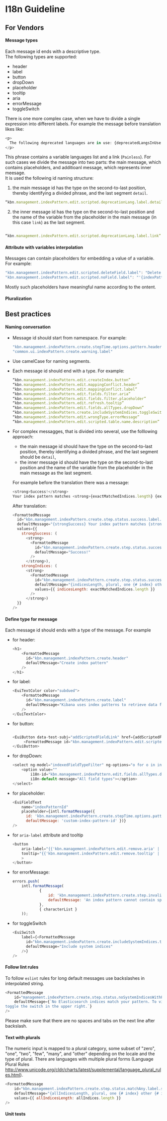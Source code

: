 # I18n Guideline

## For Vendors

#### Message types

Each message id ends with a descriptive type.
<br>
The following types are supported:
- header
- label
- button
- dropDown
- placeholder
- tooltip
- aria
- errorMessage
- toggleSwitch

There is one more complex case, when we have to divide a single expression into different labels. For example the message before translation likes like:

  ```js
  <p>
    The following deprecated languages are in use: {deprecatedLangsInUse.join(', ')}. Support for these languages will be removed in the next major version of Kibana and Elasticsearch. Convert you scripted fields to <EuiLink href={painlessDocLink}>Painless</EuiLink> to avoid any problems.
  </p>
  ```

This phrase contains a variable languages list and a link (``Painless``). For such cases we divide the message into two parts: the main message, which contains placeholders, and additioanl message, which represents inner meesage.
<br>
It is used the following id naming structure:
1) the main message id has the type on the second-to-last position, thereby identifying a divided phrase, and the last segment ``detail``.
```js
“kbn.management.indexPattern.edit.scripted.deprecationLang.label.detail”: "The following deprecated languages are in use: {deprecatedLangsInUse}. Support for these languages will be removed in the next major version of Kibana and Elasticsearch. Convert you scripted fields to {link} to avoid any problems."
```
2) the inner message id has the type on the second-to-last position and the name of the variable from the placeholder in the main message (in this case ``link``) as the last segment.
```js

“kbn.management.indexPattern.edit.scripted.deprecationLang.label.link”: “Painless”
```

#### Attribute with variables interpolation

Messages can contain placeholders for embedding a value of a variable. For example:
```js
"kbn.management.indexPattern.edit.scripted.deleteField.label": "Delete scripted field '{fieldName}'?"
"kbn.management.indexPattern.edit.scripted.noField.label": "'{indexPatternTitle}' index pattern doesn't have a scripted field called '{fieldName}'"
```
Mostly such placeholders have meaningful name according to the ontent.

#### Pluralization

## Best practices


#### Naming conversation

- Message id should start from namespace. For example:

  ```js
  "kbn.management.indexPattern.create.stepTime.options.pattern.header"
  "common.ui.indexPattern.create.warning.label"
  ```

- Use camelCase for naming segments.

- Each message id should end with a type. For example:

  ```js
  “kbn.management.indexPattern.edit.createIndex.button”
  “kbn.management.indexPattern.edit.mappingConflict.header”
  “kbn.management.indexPattern.edit.mappingConflict.label”
  “kbn.management.indexPattern.edit.fields.filter.aria”
  “kbn.management.indexPattern.edit.fields.filter.placeholder”
  “kbn.management.indexPattern.edit.refresh.tooltip”
  “kbn.management.indexPattern.edit.fields.allTypes.dropDown”
  “kbn.management.indexPattern.create.includeSystemIndices.toggleSwitch”
  “kbn.management.indexPattern.edit.wrongType.errorMessage”
  “kbn.management.indexPattern.edit.scripted.table.name.description”
  ```

- For complex messagges, that is divided into several, use the folllowing approach:
  - the main message id should have the type on the second-to-last position, thereby identifying a divided phrase, and the last segment should be ``detail``,
  - the inner message id should have the type on the second-to-last position and the name of the variable from the placeholder in the main message as the last segment.

  For example before the translation there was a message:
  ```js
  <strong>Success!</strong>
  Your index pattern matches <strong>{exactMatchedIndices.length} {exactMatchedIndices.length > 1 ? 'indices' : 'index'}</strong>.
  ```

  After translation:
  ```js
  <FormattedMessage
    id="kbn.management.indexPattern.create.step.status.success.label.detail"
    defaultMessage="{strongSuccess} Your index pattern matches {strongIndices}."
    values={{
      strongSuccess: (
        <strong>
          <FormattedMessage
            id="kbn.management.indexPattern.create.step.status.success.label.strongSuccess"
            defaultMessage="Success!"
          />
        </strong>),
      strongIndices: (
        <strong>
          <FormattedMessage
            id="kbn.management.indexPattern.create.step.status.success.label.strongIndices"
            defaultMessage="{indicesLength, plural, one {# index} other {# indices}}"
            values={{ indicesLength: exactMatchedIndices.length }}
          />
        </strong>)
    }}
  />
  ```


#### Define type for message

Each message id should ends with a type of the message. For example

- for header:

  ```js
  <h1>
      <FormattedMessage
        id="kbn.management.indexPattern.create.header"
        defaultMessage="Create index pattern"
      />
  </h1>
  ```

- for label:

  ```js
  <EuiTextColor color="subdued">
      <FormattedMessage
        id="kbn.management.indexPattern.create.label"
        defaultMessage="Kibana uses index patterns to retrieve data from Elasticsearch indices for things like visualizations."
      />
  </EuiTextColor>
  ```

- for button:

  ```js

  <EuiButton data-test-subj="addScriptedFieldLink" href={addScriptedFieldUrl}>
       <FormattedMessage id="kbn.management.indexPattern.edit.scripted.addField.button" defaultMessage="Add scripted field"/>
  </EuiButton>
  ```

- for dropDown:

  ```js
  <select ng-model="indexedFieldTypeFilter" ng-options="o for o in indexedFieldTypes">
      <option value=""
          i18n-id="kbn.management.indexPattern.edit.fields.allTypes.dropDown"
          i18n-default-message="All field types"></option>
  </select>
  ```

- for placeholder:

  ```js
  <EuiFieldText
      name="indexPatternId"
      placeholder={intl.formatMessage({
        id: 'kbn.management.indexPattern.create.stepTime.options.pattern.placeholder',
        defaultMessage: 'custom-index-pattern-id' })}
  />
  ```

- for `aria-label` attribute and tooltip

  ```js
  <button
      aria-label="{{'kbn.management.indexPattern.edit.remove.aria' | i18n: {defaultMessage: 'Remove index pattern'} }}"
      tooltip="{{'kbn.management.indexPattern.edit.remove.tooltip' | i18n: {defaultMessage: 'Remove index pattern'} }}"
      >
  </button>
  ```

- for errorMessage:

  ```js
  errors.push(
      intl.formatMessage(
              {
                  id: 'kbn.management.indexPattern.create.step.invalidCharacters.errorMessage',
                  defaultMessage: 'An index pattern cannot contain spaces or the characters: {characterList}'
              },
              { characterList }
      ));
  ```

- for toggleSwitch

  ```js
  <EuiSwitch
      label={<FormattedMessage
        id="kbn.management.indexPattern.create.includeSystemIndices.toggleSwitch"
        defaultMessage="Include system indices"
      />}
  />
  ```


#### Follow lint rules

To follow `eslint` rules for long default messages use backslashes in interpolated string.

  ```js
  <FormattedMessage
      id="management.indexPattern.create.step.status.noSystemIndicesWithPrompt"
      defaultMessage={`No Elasticsearch indices match your pattern. To view the matching system indices, \
  toggle the switch in the upper right.`}
  />
  ```
  Please make sure that there are no spaces and tabs on the next line after backslash.

#### Text with plurals

The numeric input is mapped to a plural category, some subset of "zero", "one", "two", "few", "many", and "other" depending on the locale and the type of plural. There are languages with multiple plural forms (Language Plural Rules http://www.unicode.org/cldr/charts/latest/supplemental/language_plural_rules.html).

```js
<FormattedMessage
    id="kbn.management.indexPattern.create.step.status.matchAny.label.strongIndices"
    defaultMessage="{allIndicesLength, plural, one {# index} other {# indices}}"
    values={{ allIndicesLength: allIndices.length }}
/>
```

#### Unit tests
